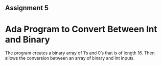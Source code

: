 ## Assignment 5
# Ada Program to Convert Between Int and Binary
The program creates a binary array of 1’s and 0’s that is of length 16. Then allows the conversion between an array of binary and Int inputs.
